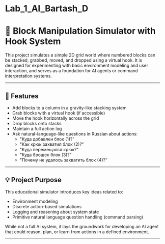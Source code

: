 # Lab_1_AI_Bartash_D

# 🧱 Block Manipulation Simulator with Hook System

This project simulates a simple 2D grid world where numbered blocks can be stacked, grabbed, moved, and dropped using a virtual hook. It is designed for experimenting with basic environment modeling and user interaction, and serves as a foundation for AI agents or command interpretation systems.

---

## 🎯 Features

- Add blocks to a column in a gravity-like stacking system
- Grab blocks with a virtual hook (if accessible)
- Move the hook horizontally across the grid
- Drop blocks onto stacks
- Maintain a full action log
- Ask natural-language-like questions in Russian about actions:
  - "Куда добавлен блок (1)?"
  - "Как крюк захватил блок (2)?"
  - "Куда перемещался крюк?"
  - "Куда брошен блок (3)?"
  - "Почему не удалось захватить блок (4)?"

---

## 💡 Project Purpose

This educational simulator introduces key ideas related to:

- Environment modeling
- Discrete action-based simulations
- Logging and reasoning about system state
- Primitive natural language question handling (command parsing)

While not a full AI system, it lays the groundwork for developing an AI agent that could reason, plan, or learn from actions in a defined environment.

---
